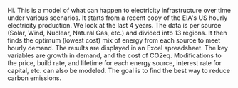 Hi.  This is a model of what can happen to electricity infrastructure over time under various scenarios.
It starts from a recent copy of the EIA's US hourly electricity production.  We look at the last 4 years.
The data is per source (Solar, Wind, Nuclear, Natural Gas, etc.) and divided into 13 regions.
It then finds the optimum (lowest cost) mix of energy from each source to meet hourly demand.
The results are displayed in an Excel spreadsheet.
The key variables are growth in demand, and the cost of CO2eq.
Modifications to the price, build rate, and lifetime for each energy source, interest rate for capital, etc. can also be modeled.
The goal is to find the best way to reduce carbon emissions.

